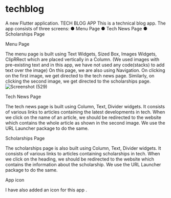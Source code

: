 # techblog

A new Flutter application.
TECH BLOG APP
This is a technical blog app.
The app  consists of three screens:
● Menu Page
● Tech News Page
● Scholarships Page

Menu Page

The menu page is built using Text Widgets, Sized Box,
Images Widgets, ClipRRect which are placed vertically
in a Column.
(We used images with pre-existing text and in this app,
we have not used any code(stacks) to add text over the
image)
On this page, we are also using Navigation. On clicking
on the first image, we get directed to the tech news
page. Similarly, on clicking the second image, we get
directed to the scholarships page.
![Screenshot (529)](https://user-images.githubusercontent.com/56988137/135750279-b3a27eee-e6e8-47a0-bf10-aba024a9fc2c.png)


Tech News Page

The tech news page is built using Column, Text, Divider
widgets.
It consists of various links to articles containing the latest developments in tech.
When we click on the name of an article, we should be redirected to the website which 
contains the whole article as shown in the second image.
We  use the URL Launcher package to do the same.

Scholarships Page

The scholarships page is also built using Column, Text, Divider widgets.
It consists of various links to articles containing scholarships in tech.
When we click on the heading, we should be redirected to the
website which contains the information about the
scholarship.
We use the URL Launcher package to do the same.



App icon

I have also added an icon for this app .

